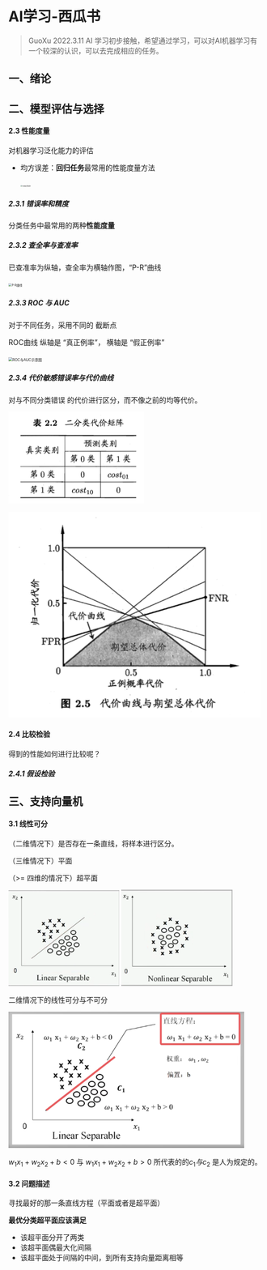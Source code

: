 # AI学习-西瓜书

> GuoXu
> 2022.3.11
> AI 学习初步接触，希望通过学习，可以对AI机器学习有一个较深的认识，可以去完成相应的任务。

## 一、绪论





## 二、模型评估与选择

#### 2.3 性能度量

对机器学习泛化能力的评估

- 均方误差：**回归任务**最常用的性能度量方法

  <img src="D:\GuoXu\StudyRecording\AI_Study\photos\分类结果矩阵.jpg" alt="分类结果矩阵" style="zoom:20%;" />

##### 2.3.1 错误率和精度

  分类任务中最常用的两种**性能度量**

#####   2.3.2 查全率与查准率

  已查准率为纵轴，查全率为横轴作图，“P-R”曲线

  <img src="D:\GuoXu\StudyRecording\AI_Study\photos\P-R曲线.jpg" alt="P-R曲线" style="zoom:40%;" />

##### 2.3.3 ROC 与 AUC

  对于不同任务，采用不同的 截断点 

  ROC曲线 纵轴是 “真正例率”， 横轴是 “假正例率”

  <img src="D:\GuoXu\StudyRecording\AI_Study\photos\ROC 与 AUC.jpg" alt="ROC与AUC示意图" style="zoom:50%;" />

##### 2.3.4 代价敏感错误率与代价曲线

  对与不同分类错误 的代价进行区分，而不像之前的均等代价。

  <img src="AI%E5%AD%A6%E4%B9%A0-%E8%A5%BF%E7%93%9C%E4%B9%A6/photos/image-20220311111446122-16469684906271.png" alt="二分代价矩阵" style="zoom: 50%;" />

  ![代价曲线与期望总体代价](AI%E5%AD%A6%E4%B9%A0-%E8%A5%BF%E7%93%9C%E4%B9%A6/photos/image-20220311111659082-16469686215702.png)

#### 2.4 比较检验

得到的性能如何进行比较呢？

#####   2.4.1 假设检验

  

## 三、支持向量机

#### 3.1 线性可分

（二维情况下）是否存在一条直线，将样本进行区分。

（三维情况下）平面

（>= 四维的情况下）超平面

​                        <img src="AI%E5%AD%A6%E4%B9%A0-%E8%A5%BF%E7%93%9C%E4%B9%A6/photos/image-20220311195404358.png" alt="二维 线性可分" style="zoom: 67%;" />      <img src="AI%E5%AD%A6%E4%B9%A0-%E8%A5%BF%E7%93%9C%E4%B9%A6/photos/image-20220311195441778.png" alt="线性不可分" style="zoom:67%;" />

二维情况下的线性可分与不可分

  <img src="AI%E5%AD%A6%E4%B9%A0-%E8%A5%BF%E7%93%9C%E4%B9%A6/photos/image-20220311195855594.png" alt="二维情况下的区分方法" style="zoom:67%;" />

$w_1x_1 + w_2x_2 + b < 0$  与 $w_1x_1 + w_2x_2 + b > 0$  所代表的的$c_1 与 c_2$ 是人为规定的。

#### 3.2 问题描述

寻找最好的那一条直线方程（平面或者是超平面）

**最优分类超平面应该满足**

- 该超平面分开了两类
- 该超平面偶最大化间隔
- 该超平面处于间隔的中间，到所有支持向量距离相等

